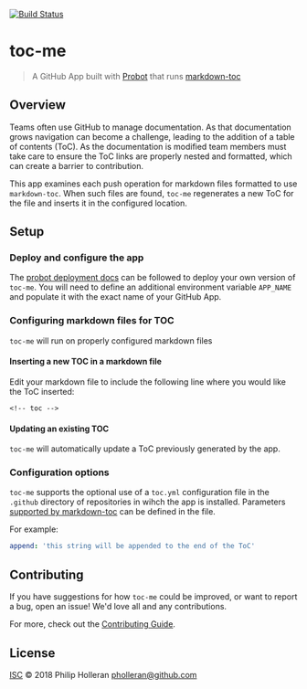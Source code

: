 [![Build Status](https://dev.azure.com/pholleran/toc-me/_apis/build/status/toc-me-CI?branchName=master)](https://dev.azure.com/pholleran/toc-me/_build/latest?definitionId=6&branchName=master)

# toc-me

> A GitHub App built with [Probot](https://github.com/probot/probot) that runs [markdown-toc](https://github.com/jonschlinkert/markdown-toc)


## Overview

Teams often use GitHub to manage documentation. As that documentation grows navigation can become a challenge, leading to the addition of a table of contents (ToC). As the documentation is modified team members must take care to ensure the ToC links are properly nested and formatted, which can create a barrier to contribution.

This app examines each push operation for markdown files formatted to use `markdown-toc`. When such files are found, `toc-me` regenerates a new ToC for the file and inserts it in the configured location.

## Setup

### Deploy and configure the app

The [probot deployment docs](https://probot.github.io/docs/deployment/) can be followed to deploy your own version of `toc-me`. You will need to define an additional environment variable `APP_NAME` and populate it with the exact name of your GitHub App.

### Configuring markdown files for TOC

`toc-me` will run on properly configured markdown files

#### Inserting a new TOC in a markdown file

Edit your markdown file to include the following line where you would like the ToC inserted:

```
<!-- toc -->
```

#### Updating an existing TOC

`toc-me` will automatically update a ToC previously generated by the app.

### Configuration options

`toc-me` supports the optional use of a `toc.yml` configuration file in the `.github` directory of repositories in wihch the app is installed. Parameters [supported by markdown-toc](https://github.com/jonschlinkert/markdown-toc#options) can be defined in the file.

For example:

```yaml
append: 'this string will be appended to the end of the ToC'
```

## Contributing

If you have suggestions for how `toc-me` could be improved, or want to report a bug, open an issue! We'd love all and any contributions.

For more, check out the [Contributing Guide](CONTRIBUTING.md).

## License

[ISC](LICENSE) © 2018 Philip Holleran <pholleran@github.com>
